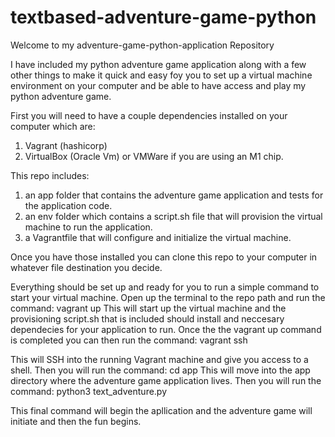 # textbased-adventure-game-python
Welcome to my adventure-game-python-application Repository

I have included my python adventure game application along with a few other things to make it quick and easy foy you to set up a virtual machine
environment on your computer and be able to have access and play my python adventure game.

First you will need to have a couple dependencies installed on your computer which are: 
1. Vagrant (hashicorp) 
2. VirtualBox (Oracle Vm) or VMWare if you are using an M1 chip.

This repo includes: 
1. an app folder that contains the adventure game application and tests for the application code.
2. an env folder which contains a script.sh file that will provision the virtual machine to run the application.
3. a Vagrantfile that will configure and initialize the virtual machine.

Once you have those installed you can clone this repo to your computer in whatever file destination you decide.

Everything should be set up and ready for you to run a simple command to start your virtual machine.
Open up the terminal to the repo path and run the command: vagrant up
This will start up the virtual machine and the provisioning script.sh that is included should install and neccesary dependecies for your application to run.
Once the the vagrant up command is completed you can then run the command: vagrant ssh

This will SSH into the running Vagrant machine and give you access to a shell.
Then you will run the command: cd app
This will move into the app directory where the adventure game application lives.
Then you will run the command: python3 text_adventure.py

This final command will begin the apllication and the adventure game will initiate and then the fun begins.


